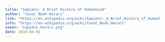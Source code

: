 ```yaml
---
title: "Sapiens: A Brief History of Humankind"
author: "Yuval Noah Harari"
link: "https://en.wikipedia.org/wiki/Sapiens:_A_Brief_History_of_Humankind"
info: "https://en.wikipedia.org/wiki/Yuval_Noah_Harari"
cover: "sapiens.harari.png"
date: 2016-04-01
---
```

